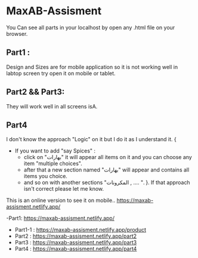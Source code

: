 # MaxAB-Assisment

You Can see all parts in your localhost by open any .html file on your browser.

Part1 :
-- 
Design and Sizes are for mobile application so it is not working well in labtop screen try open it on mobile or tablet.

Part2 && Part3:
-- 
They will work well in all screens isA.

Part4
--
I don't know the approach "Logic" on it but I do it as I understand it. {
- If you want to add "say Spices" : 
  - click on "بهارات" it will appear all items on it and you can choose any item "multiple choices".
  - after that a new section named "بهارات" will appear and contains all items you choice.
  - and so on with another sections "المكرونات , .... ".
}. If that approach isn't correct please let me know.


This is an online version to see it on mobile..
https://maxab-assisment.netlify.app/ 

-Part1: https://maxab-assisment.netlify.app/
- Part1-1 : https://maxab-assisment.netlify.app/product
- Part2 : https://maxab-assisment.netlify.app/part2
- Part3 : https://maxab-assisment.netlify.app/part3
- Part4 : https://maxab-assisment.netlify.app/part4
